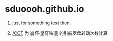 # sduoooh.github.io

1.  just for something test then.

2.  [/CCT](https://sduoooh.me/CCT) 为 崩坏·星穹铁道 的引航罗盘转动次数计算 
